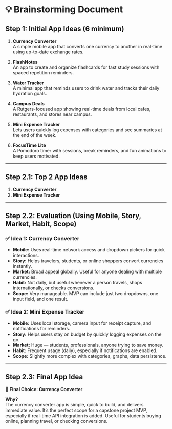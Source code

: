 # 💡 Brainstorming Document

## Step 1: Initial App Ideas (6 minimum)

1. **Currency Converter**  
   A simple mobile app that converts one currency to another in real-time using up-to-date exchange rates.

2. **FlashNotes**  
   An app to create and organize flashcards for fast study sessions with spaced repetition reminders.

3. **Water Tracker**  
   A minimal app that reminds users to drink water and tracks their daily hydration goals.

4. **Campus Deals**  
   A Rutgers-focused app showing real-time deals from local cafes, restaurants, and stores near campus.

5. **Mini Expense Tracker**  
   Lets users quickly log expenses with categories and see summaries at the end of the week.

6. **FocusTime Lite**  
   A Pomodoro timer with sessions, break reminders, and fun animations to keep users motivated.

---

## Step 2.1: Top 2 App Ideas

1. **Currency Converter**
2. **Mini Expense Tracker**

---

## Step 2.2: Evaluation (Using Mobile, Story, Market, Habit, Scope)

### ✅ Idea 1: Currency Converter

- **Mobile:** Uses real-time network access and dropdown pickers for quick interactions.
- **Story:** Helps travelers, students, or online shoppers convert currencies instantly.
- **Market:** Broad appeal globally. Useful for anyone dealing with multiple currencies.
- **Habit:** Not daily, but useful whenever a person travels, shops internationally, or checks conversions.
- **Scope:** Very manageable. MVP can include just two dropdowns, one input field, and one result.

### ✅ Idea 2: Mini Expense Tracker

- **Mobile:** Uses local storage, camera input for receipt capture, and notifications for reminders.
- **Story:** Helps users stay on budget by quickly logging expenses on the go.
- **Market:** Huge — students, professionals, anyone trying to save money.
- **Habit:** Frequent usage (daily), especially if notifications are enabled.
- **Scope:** Slightly more complex with categories, graphs, data persistence.

---

## Step 2.3: Final App Idea

🎯 **Final Choice: Currency Converter**

**Why?**  
The currency converter app is simple, quick to build, and delivers immediate value. It’s the perfect scope for a capstone project MVP, especially if real-time API integration is added. Useful for students buying online, planning travel, or checking conversions.

